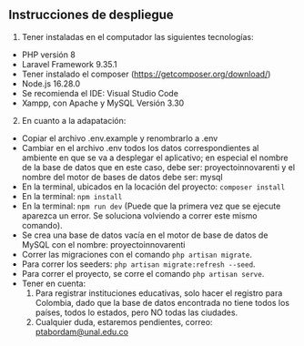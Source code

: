 ## Instrucciones de despliegue

1. Tener instaladas en el computador las siguientes tecnologías:
- PHP versión 8 
- Laravel Framework 9.35.1
- Tener instalado el composer (https://getcomposer.org/download/)
- Node.js 16.28.0
- Se recomienda el IDE: Visual Studio Code
- Xampp, con Apache y MySQL Versión 3.30


2. En cuanto a la adapatación:
- Copiar el archivo .env.example y renombrarlo a .env
- Cambiar en el archivo .env todos los datos correspondientes al ambiente en que se va a desplegar el aplicativo; en especial el nombre de la base de datos que en este caso, debe ser: proyectoinnovarenti y el nombre del motor de bases de datos debe ser: mysql
- En la terminal, ubicados en la locación del proyecto: ```composer install```
- En la terminal: ```npm install```
- En la terminal: ```npm run dev``` (Puede que la primera vez que se ejecute aparezca un error. Se soluciona volviendo a correr este mismo comando).
- Se crea una base de datos vacía en el motor de base de datos de MySQL con el nombre:  proyectoinnovarenti
- Correr las migraciones con el comando ```php artisan migrate```. 
- Para correr los seeders: ```php artisan migrate:refresh --seed```.
- Para correr el proyecto, se corre el comando ```php artisan serve```.
- Tener en cuenta: 
    1. Para registrar instituciones educativas, solo hacer el registro para Colombia, dado que la base de datos encontrada no tiene todos los países, todos lo estados, pero NO todas las ciudades.
    2. Cualquier duda, estaremos pendientes, correo: ptabordam@unal.edu.co

